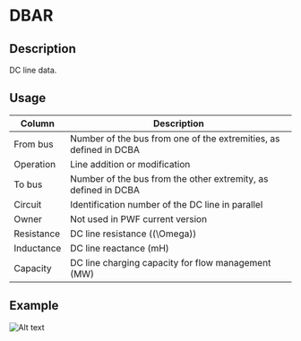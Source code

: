 # DBAR

## Description

DC line data.

## Usage

| Column     | Description                                                       |
| ---------- | ----------------------------------------------------------------- |
| From bus   | Number of the bus from one of the extremities, as defined in DCBA |
| Operation  | Line addition or modification                                     |
| To bus     | Number of the bus from the other extremity, as defined in DCBA    |
| Circuit    | Identification number of the DC line in parallel                  |
| Owner      | Not used in PWF current version                                   |
| Resistance | DC line resistance (\(\Omega\))                                   |
| Inductance | DC line reactance (mH)                                            |
| Capacity   | DC line charging capacity for flow management (MW)                |

## Example

![Alt text](docs/assets/DCLI.png)
